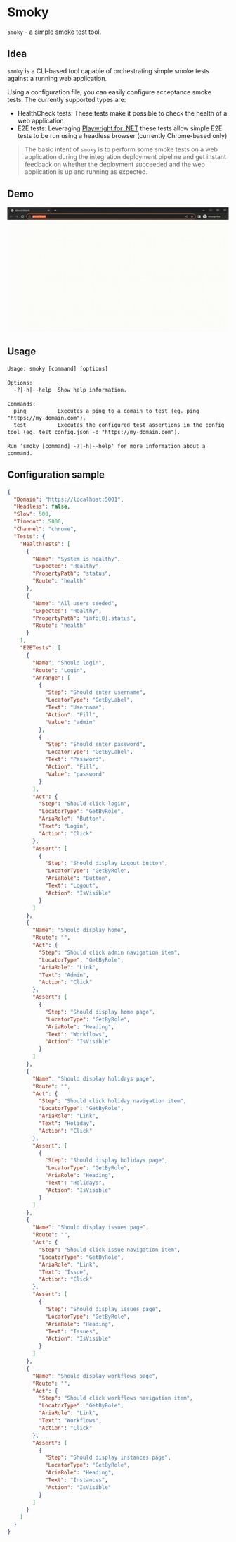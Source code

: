 # Smoky

`smoky` - a simple smoke test tool.

## Idea

`smoky` is a CLI-based tool capable of orchestrating simple smoke tests against a running web application.

Using a configuration file, you can easily configure acceptance smoke tests. The currently supported types are:

- HealthCheck tests: These tests make it possible to check the health of a web application
- E2E tests: Leveraging [Playwright for .NET](https://playwright.dev/dotnet/) these tests allow simple E2E tests to be run using a headless browser (currently Chrome-based only)

> The basic intent of `smoky` is to perform some smoke tests on a web application during the integration deployment pipeline and get instant feedback on whether the deployment succeeded and the web application is up and running as expected.

## Demo

![Demo](demo.gif)

## Usage

```console
Usage: smoky [command] [options]

Options:
  -?|-h|--help  Show help information.

Commands:
  ping          Executes a ping to a domain to test (eg. ping "https://my-domain.com").
  test          Executes the configured test assertions in the config tool (eg. test config.json -d "https://my-domain.com").

Run 'smoky [command] -?|-h|--help' for more information about a command.
```

## Configuration sample

```json
{
  "Domain": "https://localhost:5001",
  "Headless": false,
  "Slow": 500,
  "Timeout": 5000,
  "Channel": "chrome",
  "Tests": {
    "HealthTests": [
      {
        "Name": "System is healthy",
        "Expected": "Healthy",
        "PropertyPath": "status",
        "Route": "health"
      },
      {
        "Name": "All users seeded",
        "Expected": "Healthy",
        "PropertyPath": "info[0].status",
        "Route": "health"
      }
    ],
    "E2ETests": [
      {
        "Name": "Should login",
        "Route": "Login",
        "Arrange": [
          {
            "Step": "Should enter username",
            "LocatorType": "GetByLabel",
            "Text": "Username",
            "Action": "Fill",
            "Value": "admin"
          },
          {
            "Step": "Should enter password",
            "LocatorType": "GetByLabel",
            "Text": "Password",
            "Action": "Fill",
            "Value": "password"
          }
        ],
        "Act": {
          "Step": "Should click login",
          "LocatorType": "GetByRole",
          "AriaRole": "Button",
          "Text": "Login",
          "Action": "Click"
        },
        "Assert": [
          {
            "Step": "Should display Logout button",
            "LocatorType": "GetByRole",
            "AriaRole": "Button",
            "Text": "Logout",
            "Action": "IsVisible"
          }
        ]
      },
      {
        "Name": "Should display home",
        "Route": "",
        "Act": {
          "Step": "Should click admin navigation item",
          "LocatorType": "GetByRole",
          "AriaRole": "Link",
          "Text": "Admin",
          "Action": "Click"
        },
        "Assert": [
          {
            "Step": "Should display home page",
            "LocatorType": "GetByRole",
            "AriaRole": "Heading",
            "Text": "Workflows",
            "Action": "IsVisible"
          }
        ]
      },
      {
        "Name": "Should display holidays page",
        "Route": "",
        "Act": {
          "Step": "Should click holiday navigation item",
          "LocatorType": "GetByRole",
          "AriaRole": "Link",
          "Text": "Holiday",
          "Action": "Click"
        },
        "Assert": [
          {
            "Step": "Should display holidays page",
            "LocatorType": "GetByRole",
            "AriaRole": "Heading",
            "Text": "Holidays",
            "Action": "IsVisible"
          }
        ]
      },
      {
        "Name": "Should display issues page",
        "Route": "",
        "Act": {
          "Step": "Should click issue navigation item",
          "LocatorType": "GetByRole",
          "AriaRole": "Link",
          "Text": "Issue",
          "Action": "Click"
        },
        "Assert": [
          {
            "Step": "Should display issues page",
            "LocatorType": "GetByRole",
            "AriaRole": "Heading",
            "Text": "Issues",
            "Action": "IsVisible"
          }
        ]
      },
      {
        "Name": "Should display workflows page",
        "Route": "",
        "Act": {
          "Step": "Should click workflows navigation item",
          "LocatorType": "GetByRole",
          "AriaRole": "Link",
          "Text": "Workflows",
          "Action": "Click"
        },
        "Assert": [
          {
            "Step": "Should display instances page",
            "LocatorType": "GetByRole",
            "AriaRole": "Heading",
            "Text": "Instances",
            "Action": "IsVisible"
          }
        ]
      }
    ]
  }
}
```
